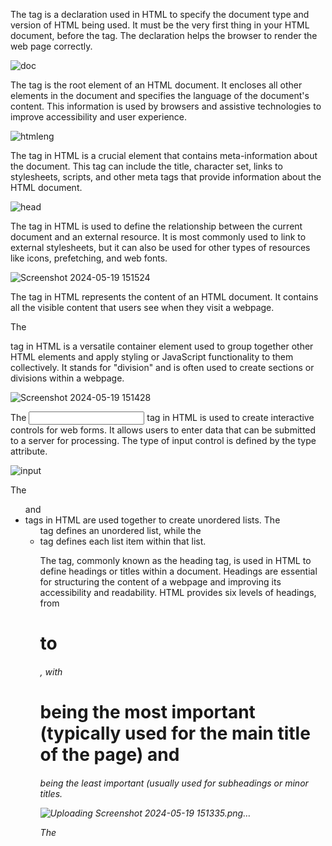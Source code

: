 The <!DOCTYPE html> tag is a declaration used in HTML to specify the document type and version of HTML being used. It must be the very first thing in your HTML document, before the <html> tag. The declaration helps the browser to render the web page correctly.

![doc](https://github.com/riteshrana01/todolist-scmproject/assets/146207456/16294496-e10b-4aa7-b57e-8e72ccb0771b)

The <html lang="en"> tag is the root element of an HTML document. It encloses all other elements in the document and specifies the language of the document's content. This information is used by browsers and assistive technologies to improve accessibility and user experience.

![htmleng](https://github.com/riteshrana01/todolist-scmproject/assets/146207456/076bcf1b-b10c-42b0-9d9f-c49b8bb05b35)

The <head> tag in HTML is a crucial element that contains meta-information about the document. This tag can include the title, character set, links to stylesheets, scripts, and other meta tags that provide information about the HTML document.

![head](https://github.com/riteshrana01/todolist-scmproject/assets/146207456/25b800dd-8c75-4394-99ea-1a7647817e37)

The <link> tag in HTML is used to define the relationship between the current document and an external resource. It is most commonly used to link to external stylesheets, but it can also be used for other types of resources like icons, prefetching, and web fonts.

![Screenshot 2024-05-19 151524](https://github.com/riteshrana01/todolist-scmproject/assets/146207456/316718e3-e03f-4c13-81d3-a683c4c45f9c)


The <body> tag in HTML represents the content of an HTML document. It contains all the visible content that users see when they visit a webpage.

The <div> tag in HTML is a versatile container element used to group together other HTML elements and apply styling or JavaScript functionality to them collectively. It stands for "division" and is often used to create sections or divisions within a webpage.

![Screenshot 2024-05-19 151428](https://github.com/riteshrana01/todolist-scmproject/assets/146207456/336b4065-feab-47db-a14c-59187247ccfe)

The <input> tag in HTML is used to create interactive controls for web forms. It allows users to enter data that can be submitted to a server for processing. The type of input control is defined by the type attribute.

![input](https://github.com/riteshrana01/todolist-scmproject/assets/146207456/3327c29c-002e-4f19-9631-3495f84a17c0)

The <ul> and <li> tags in HTML are used together to create unordered lists. The <ul> tag defines an unordered list, while the <li> tag defines each list item within that list.

The <h> tag, commonly known as the heading tag, is used in HTML to define headings or titles within a document. Headings are essential for structuring the content of a webpage and improving its accessibility and readability. HTML provides six levels of headings, from <h1> to <h6>, with <h1> being the most important (typically used for the main title of the page) and <h6> being the least important (usually used for subheadings or minor titles.

![Uploading Screenshot 2024-05-19 151335.png…]()

The <script> tag in HTML is used to define client-side JavaScript code or to reference an external JavaScript file. It allows developers to add interactivity, manipulate the DOM (Document Object Model), handle events, and perform various other tasks on the client side
